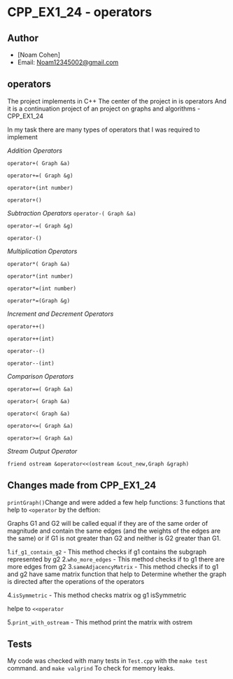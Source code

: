 # CPP_EX1_24 - operators


## Author
- [Noam Cohen]
- Email: Noam12345002@gmail.com

## operators
The project implements in C++
The center of the project in  is operators 
And it is a continuation project of an project on graphs and algorithms - CPP_EX1_24

In my task there are many types of operators that I was required to implement

*Addition Operators*

`operator+( Graph &a) `

`operator+=( Graph &g)`

`operator+(int number)`

`operator+() `

*Subtraction Operators*
`operator-( Graph &a)`

`operator-=( Graph &g)`

`operator-() `

*Multiplication Operators*

`operator*( Graph &a) `

`operator*(int number)`

`operator*=(int number)`

`operator*=(Graph &g)`

*Increment and Decrement Operators*

`operator++()`

`operator++(int)`

`operator--()`

`operator--(int)`

*Comparison Operators*

`operator==( Graph &a) `

`operator>( Graph &a) `

`operator<( Graph &a) `

`operator<=( Graph &a)`

`operator>=( Graph &a) `

*Stream Output Operator*

`friend ostream &operator<<(ostream &cout_new,Graph &graph)`

## Changes made from CPP_EX1_24 
`printGraph()`Change 
and were added a few help functions:
3 functions that help to `<operator` by the deftion:

Graphs G1 and G2 will be called equal if they are of the same order of magnitude and
contain the same edges (and the weights of the edges are the same)
or if G1 is not greater than G2 and neither is G2 greater than G1.

1.`if_g1_contain_g2` - This method checks if g1 contains the subgraph represented by g2
2.`who_more_edges` -   This method checks if to g1 there are  more edges from g2
3.`sameAdjacencyMatrix` - This method checks if to g1 and g2 have same matrix
function that help to Determine whether the graph is directed after the operations of the operators

4.`isSymmetric` - This method checks matrix og g1 isSymmetric

helpe to `<<operator`

5.`print_with_ostream` - This method print the matrix with ostrem





## Tests
My code was checked with many tests in `Test.cpp` with the `make test` command.
and `make valgrind` To check for memory leaks.